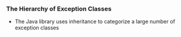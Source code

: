 ### The Hierarchy of Exception Classes
- The Java library uses inheritance to categorize a large number of exception classes
